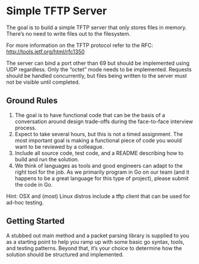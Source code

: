 # Simple TFTP Server

The goal is to build a simple TFTP server that only stores files in memory.
There’s no need to write files out to the filesystem.

For more information on the TFTP protocol refer to the RFC:
http://tools.ietf.org/html/rfc1350

The server can bind a port other than 69 but should be implemented using UDP
regardless. Only the “octet” mode needs to be implemented. Requests should be
handled concurrently, but files being written to the server must not be visible
until completed.

## Ground Rules

1. The goal is to have functional code that can be the basis of a conversation
around design trade-offs during the face-to-face interview process.
2. Expect to take several hours, but this is not a timed assignment. The most
important goal is making a functional piece of code you would want to be
reviewed by a colleague.
3. Include all source code, test code, and a README describing how to build and
run the solution.
4. We think of languages as tools and good engineers can adapt to the right tool
for the job. As we primarily program in Go on our team (and it happens to be a
great language for this type of project), please submit the code in Go.

Hint: OSX and (most) Linux distros include a tftp client that can be used for
ad-hoc testing.

## Getting Started

A stubbed out main method and a packet parsing library is supplied to you as a
starting point to help you ramp up with some basic go syntax, tools, and testing
patterns. Beyond that, it’s your choice to determine how the solution should be
structured and implemented.
